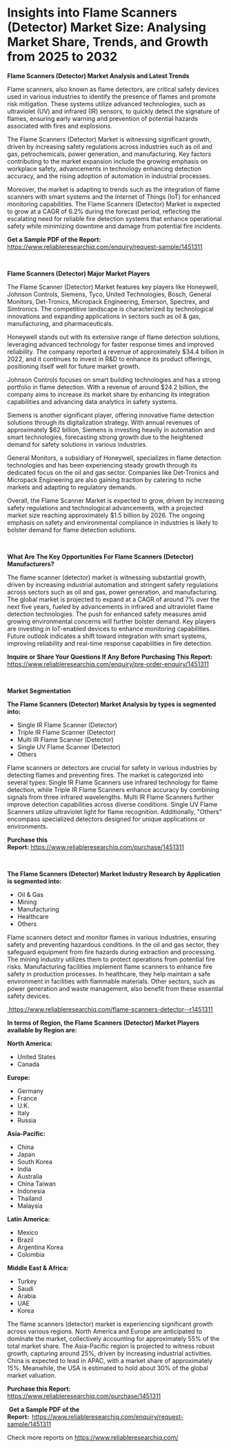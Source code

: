 <p><h1>Insights into Flame Scanners (Detector) Market Size: Analysing Market Share, Trends, and Growth from 2025 to 2032</h1></p><p><strong>Flame Scanners (Detector) Market Analysis and Latest Trends</strong></p>
<p><p>Flame scanners, also known as flame detectors, are critical safety devices used in various industries to identify the presence of flames and promote risk mitigation. These systems utilize advanced technologies, such as ultraviolet (UV) and infrared (IR) sensors, to quickly detect the signature of flames, ensuring early warning and prevention of potential hazards associated with fires and explosions.</p><p>The Flame Scanners (Detector) Market is witnessing significant growth, driven by increasing safety regulations across industries such as oil and gas, petrochemicals, power generation, and manufacturing. Key factors contributing to the market expansion include the growing emphasis on workplace safety, advancements in technology enhancing detection accuracy, and the rising adoption of automation in industrial processes.</p><p>Moreover, the market is adapting to trends such as the integration of flame scanners with smart systems and the Internet of Things (IoT) for enhanced monitoring capabilities. The Flame Scanners (Detector) Market is expected to grow at a CAGR of 6.2% during the forecast period, reflecting the escalating need for reliable fire detection systems that enhance operational safety while minimizing downtime and damage from potential fire incidents.</p></p>
<p><strong>Get a Sample PDF of the Report:&nbsp;</strong> <a href="https://www.reliableresearchiq.com/enquiry/request-sample/1451311?utm_campaign=2456&utm_medium=2&utm_source=Github&utm_content=ia&utm_term=27022025&utm_id=flame-scanners-detector">https://www.reliableresearchiq.com/enquiry/request-sample/1451311</a></p>
<p>&nbsp;</p>
<p><strong>Flame Scanners (Detector) Major Market Players</strong></p>
<p><p>The Flame Scanner (Detector) Market features key players like Honeywell, Johnson Controls, Siemens, Tyco, United Technologies, Bosch, General Monitors, Det-Tronics, Micropack Engineering, Emerson, Spectrex, and Simtronics. The competitive landscape is characterized by technological innovations and expanding applications in sectors such as oil & gas, manufacturing, and pharmaceuticals.</p><p>Honeywell stands out with its extensive range of flame detection solutions, leveraging advanced technology for faster response times and improved reliability. The company reported a revenue of approximately $34.4 billion in 2022, and it continues to invest in R&D to enhance its product offerings, positioning itself well for future market growth.</p><p>Johnson Controls focuses on smart building technologies and has a strong portfolio in flame detection. With a revenue of around $24.2 billion, the company aims to increase its market share by enhancing its integration capabilities and advancing data analytics in safety systems.</p><p>Siemens is another significant player, offering innovative flame detection solutions through its digitalization strategy. With annual revenues of approximately $62 billion, Siemens is investing heavily in automation and smart technologies, forecasting strong growth due to the heightened demand for safety solutions in various industries.</p><p>General Monitors, a subsidiary of Honeywell, specializes in flame detection technologies and has been experiencing steady growth through its dedicated focus on the oil and gas sector. Companies like Det-Tronics and Micropack Engineering are also gaining traction by catering to niche markets and adapting to regulatory demands.</p><p>Overall, the Flame Scanner Market is expected to grow, driven by increasing safety regulations and technological advancements, with a projected market size reaching approximately $1.5 billion by 2026. The ongoing emphasis on safety and environmental compliance in industries is likely to bolster demand for flame detection solutions.</p></p>
<p>&nbsp;</p>
<p><strong>What Are The Key Opportunities For Flame Scanners (Detector) Manufacturers?</strong></p>
<p><p>The flame scanner (detector) market is witnessing substantial growth, driven by increasing industrial automation and stringent safety regulations across sectors such as oil and gas, power generation, and manufacturing. The global market is projected to expand at a CAGR of around 7% over the next five years, fueled by advancements in infrared and ultraviolet flame detection technologies. The push for enhanced safety measures amid growing environmental concerns will further bolster demand. Key players are investing in IoT-enabled devices to enhance monitoring capabilities. Future outlook indicates a shift toward integration with smart systems, improving reliability and real-time response capabilities in fire detection.</p></p>
<p><strong>Inquire or Share Your Questions If Any Before Purchasing This Report:</strong> <a href="https://www.reliableresearchiq.com/enquiry/pre-order-enquiry/1451311?utm_campaign=2456&utm_medium=2&utm_source=Github&utm_content=ia&utm_term=27022025&utm_id=flame-scanners-detector">https://www.reliableresearchiq.com/enquiry/pre-order-enquiry/1451311</a></p>
<p>&nbsp;</p>
<p><strong>Market Segmentation</strong></p>
<p><strong>The Flame Scanners (Detector) Market Analysis by types is segmented into:</strong></p>
<p><ul><li>Single IR Flame Scanner (Detector)</li><li>Triple IR Flame Scanner (Detector)</li><li>Multi IR Flame Scanner (Detector)</li><li>Single UV Flame Scanner (Detector)</li><li>Others</li></ul></p>
<p><p>Flame scanners or detectors are crucial for safety in various industries by detecting flames and preventing fires. The market is categorized into several types: Single IR Flame Scanners use infrared technology for flame detection, while Triple IR Flame Scanners enhance accuracy by combining signals from three infrared wavelengths. Multi IR Flame Scanners further improve detection capabilities across diverse conditions. Single UV Flame Scanners utilize ultraviolet light for flame recognition. Additionally, "Others" encompass specialized detectors designed for unique applications or environments.</p></p>
<p><strong>Purchase this Report:&nbsp;</strong><a href="https://www.reliableresearchiq.com/purchase/1451311?utm_campaign=2456&utm_medium=2&utm_source=Github&utm_content=ia&utm_term=27022025&utm_id=flame-scanners-detector">https://www.reliableresearchiq.com/purchase/1451311</a></p>
<p>&nbsp;</p>
<p><strong>The Flame Scanners (Detector) Market Industry Research by Application is segmented into:</strong></p>
<p><ul><li>Oil & Gas</li><li>Mining</li><li>Manufacturing</li><li>Healthcare</li><li>Others</li></ul></p>
<p><p>Flame scanners detect and monitor flames in various industries, ensuring safety and preventing hazardous conditions. In the oil and gas sector, they safeguard equipment from fire hazards during extraction and processing. The mining industry utilizes them to protect operations from potential fire risks. Manufacturing facilities implement flame scanners to enhance fire safety in production processes. In healthcare, they help maintain a safe environment in facilities with flammable materials. Other sectors, such as power generation and waste management, also benefit from these essential safety devices.</p></p>
<p><a href="https://www.reliableresearchiq.com/flame-scanners-detector--r1451311?utm_campaign=2456&utm_medium=2&utm_source=Github&utm_content=ia&utm_term=27022025&utm_id=flame-scanners-detector">&nbsp;https://www.reliableresearchiq.com/flame-scanners-detector--r1451311</a></p>
<p><strong>In terms of Region, the Flame Scanners (Detector) Market Players available by Region are:</strong></p>
<p>
    <p> <strong> North America: </strong>
        <ul>
            <li>United States</li>
            <li>Canada</li>
        </ul>
        </p> 
    <p> <strong> Europe: </strong>
        <ul>
            <li>Germany</li>
            <li>France</li>
            <li>U.K.</li>
            <li>Italy</li>
            <li>Russia</li>
        </ul>
        </p> 
    <p> <strong> Asia-Pacific: </strong>
        <ul>
            <li>China</li>
            <li>Japan</li>
            <li>South Korea</li>
            <li>India</li>
            <li>Australia</li>
            <li>China Taiwan</li>
            <li>Indonesia</li>
            <li>Thailand</li>
            <li>Malaysia</li>
        </ul>
        </p> 
    <p> <strong> Latin America: </strong>
        <ul>
            <li>Mexico</li>
            <li>Brazil</li>
            <li>Argentina Korea</li>
            <li>Colombia</li>
        </ul>
        </p> 
    <p> <strong> Middle East & Africa: </strong>
        <ul>
            <li>Turkey</li>
            <li>Saudi</li>
            <li>Arabia</li>
            <li>UAE</li>
            <li>Korea</li>
        </ul>
    </p>
    </p>
<p><p>The flame scanners (detector) market is experiencing significant growth across various regions. North America and Europe are anticipated to dominate the market, collectively accounting for approximately 55% of the total market share. The Asia-Pacific region is projected to witness robust growth, capturing around 25%, driven by increasing industrial activities. China is expected to lead in APAC, with a market share of approximately 15%. Meanwhile, the USA is estimated to hold about 30% of the global market valuation.</p></p>
<p><strong>Purchase this Report: </strong><a href="https://www.reliableresearchiq.com/purchase/1451311?utm_campaign=2456&utm_medium=2&utm_source=Github&utm_content=ia&utm_term=27022025&utm_id=flame-scanners-detector">https://www.reliableresearchiq.com/purchase/1451311</a></p>
<p>&nbsp;<strong>Get a Sample PDF of the Report:&nbsp;&nbsp;</strong><a href="https://www.reliableresearchiq.com/enquiry/request-sample/1451311?utm_campaign=2456&utm_medium=2&utm_source=Github&utm_content=ia&utm_term=27022025&utm_id=flame-scanners-detector">https://www.reliableresearchiq.com/enquiry/request-sample/1451311</a></p>
<p><strong></strong></p>
<p>Check more reports on <a href="https://www.reliableresearchiq.com/?utm_campaign=2456&utm_medium=2&utm_source=Github&utm_content=ia&utm_term=27022025&utm_id=flame-scanners-detector">https://www.reliableresearchiq.com/</a></p>